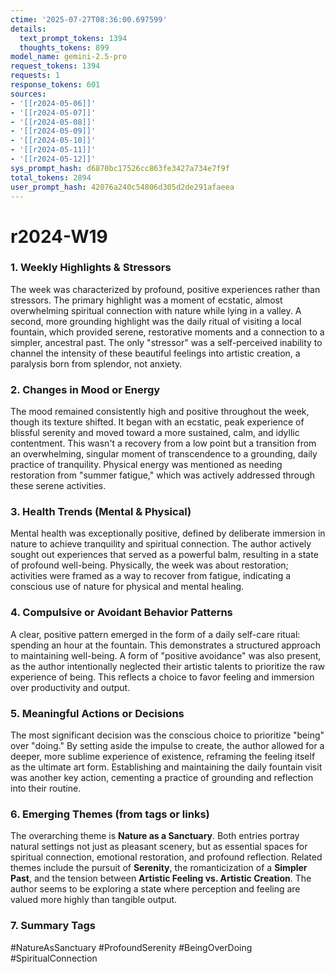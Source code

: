 ```yaml
---
ctime: '2025-07-27T08:36:00.697599'
details:
  text_prompt_tokens: 1394
  thoughts_tokens: 899
model_name: gemini-2.5-pro
request_tokens: 1394
requests: 1
response_tokens: 601
sources:
- '[[r2024-05-06]]'
- '[[r2024-05-07]]'
- '[[r2024-05-08]]'
- '[[r2024-05-09]]'
- '[[r2024-05-10]]'
- '[[r2024-05-11]]'
- '[[r2024-05-12]]'
sys_prompt_hash: d6870bc17526cc863fe3427a734e7f9f
total_tokens: 2894
user_prompt_hash: 42076a240c54806d305d2de291afaeea
---
```

# r2024-W19

### 1. Weekly Highlights & Stressors
The week was characterized by profound, positive experiences rather than stressors. The primary highlight was a moment of ecstatic, almost overwhelming spiritual connection with nature while lying in a valley. A second, more grounding highlight was the daily ritual of visiting a local fountain, which provided serene, restorative moments and a connection to a simpler, ancestral past. The only "stressor" was a self-perceived inability to channel the intensity of these beautiful feelings into artistic creation, a paralysis born from splendor, not anxiety.

### 2. Changes in Mood or Energy
The mood remained consistently high and positive throughout the week, though its texture shifted. It began with an ecstatic, peak experience of blissful serenity and moved toward a more sustained, calm, and idyllic contentment. This wasn't a recovery from a low point but a transition from an overwhelming, singular moment of transcendence to a grounding, daily practice of tranquility. Physical energy was mentioned as needing restoration from "summer fatigue," which was actively addressed through these serene activities.

### 3. Health Trends (Mental & Physical)
Mental health was exceptionally positive, defined by deliberate immersion in nature to achieve tranquility and spiritual connection. The author actively sought out experiences that served as a powerful balm, resulting in a state of profound well-being. Physically, the week was about restoration; activities were framed as a way to recover from fatigue, indicating a conscious use of nature for physical and mental healing.

### 4. Compulsive or Avoidant Behavior Patterns
A clear, positive pattern emerged in the form of a daily self-care ritual: spending an hour at the fountain. This demonstrates a structured approach to maintaining well-being. A form of "positive avoidance" was also present, as the author intentionally neglected their artistic talents to prioritize the raw experience of being. This reflects a choice to favor feeling and immersion over productivity and output.

### 5. Meaningful Actions or Decisions
The most significant decision was the conscious choice to prioritize "being" over "doing." By setting aside the impulse to create, the author allowed for a deeper, more sublime experience of existence, reframing the feeling itself as the ultimate art form. Establishing and maintaining the daily fountain visit was another key action, cementing a practice of grounding and reflection into their routine.

### 6. Emerging Themes (from tags or links)
The overarching theme is **Nature as a Sanctuary**. Both entries portray natural settings not just as pleasant scenery, but as essential spaces for spiritual connection, emotional restoration, and profound reflection. Related themes include the pursuit of **Serenity**, the romanticization of a **Simpler Past**, and the tension between **Artistic Feeling vs. Artistic Creation**. The author seems to be exploring a state where perception and feeling are valued more highly than tangible output.

### 7. Summary Tags
#NatureAsSanctuary #ProfoundSerenity #BeingOverDoing #SpiritualConnection